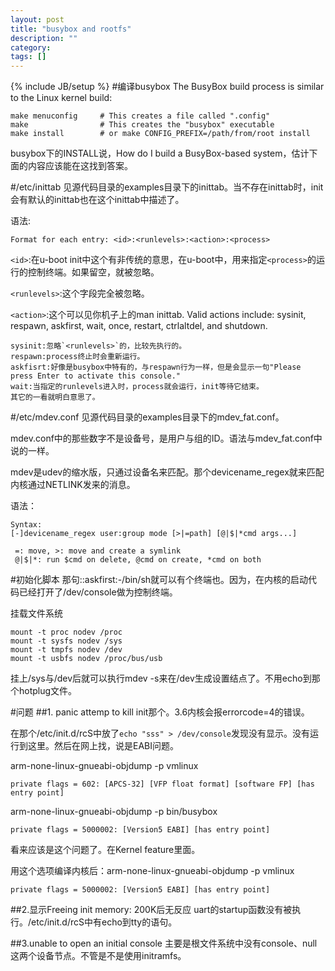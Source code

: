 ```yaml
---
layout: post
title: "busybox and rootfs"
description: ""
category: 
tags: []
---
```

{% include JB/setup %}
#编译busybox
The BusyBox build process is similar to the Linux kernel build:

    make menuconfig     # This creates a file called ".config"
    make                # This creates the "busybox" executable
    make install        # or make CONFIG_PREFIX=/path/from/root install

busybox下的INSTALL说，How do I build a BusyBox-based system，估计下面的内容应该能在这找到答案。

#/etc/inittab
见源代码目录的examples目录下的inittab。当不存在inittab时，init会有默认的inittab也在这个inittab中描述了。

语法:

    Format for each entry: <id>:<runlevels>:<action>:<process>

`<id>`:在u-boot init中这个有非传统的意思，在u-boot中，用来指定`<process>`的运行的控制终端。如果留空，就被忽略。

`<runlevels>`:这个字段完全被忽略。

`<action>`:这个可以见你机子上的man inittab. Valid actions include: sysinit, respawn, askfirst, wait, once, restart, ctrlaltdel, and shutdown.

    sysinit:忽略`<runlevels>`的，比较先执行的。
    respawn:process终止时会重新运行。
    askfisrt:好像是busybox中特有的，与respawn行为一样，但是会显示一句"Please press Enter to activate this console."
    wait:当指定的runlevels进入时，process就会运行，init等待它结束。
    其它的一看就明白意思了。

#/etc/mdev.conf
见源代码目录的examples目录下的mdev_fat.conf。

mdev.conf中的那些数字不是设备号，是用户与组的ID。语法与mdev_fat.conf中说的一样。

mdev是udev的缩水版，只通过设备名来匹配。那个devicename_regex就来匹配内核通过NETLINK发来的消息。

语法：

    Syntax:
    [-]devicename_regex user:group mode [>|=path] [@|$|*cmd args...]
    
     =: move, >: move and create a symlink
     @|$|*: run $cmd on delete, @cmd on create, *cmd on both

#初始化脚本
那句::askfirst:-/bin/sh就可以有个终端也。因为，在内核的启动代码已经打开了/dev/console做为控制终端。

挂载文件系统

    mount -t proc nodev /proc
    mount -t sysfs nodev /sys
    mount -t tmpfs nodev /dev
    mount -t usbfs nodev /proc/bus/usb

挂上/sys与/dev后就可以执行mdev -s来在/dev生成设置结点了。不用echo到那个hotplug文件。

#问题
##1.
panic attemp to kill init那个。3.6内核会报errorcode=4的错误。

在那个/etc/init.d/rcS中放了`echo "sss" > /dev/console`发现没有显示。没有运行到这里。然后在网上找，说是EABI问题。

arm-none-linux-gnueabi-objdump -p vmlinux

    private flags = 602: [APCS-32] [VFP float format] [software FP] [has entry point]

arm-none-linux-gnueabi-objdump -p bin/busybox

    private flags = 5000002: [Version5 EABI] [has entry point]

看来应该是这个问题了。在Kernel feature里面。

用这个选项编译内核后：arm-none-linux-gnueabi-objdump -p vmlinux

    private flags = 5000002: [Version5 EABI] [has entry point]

##2.显示Freeing init memory: 200K后无反应
uart的startup函数没有被执行。/etc/init.d/rcS中有echo到tty的语句。

##3.unable to open an initial console
主要是根文件系统中没有console、null这两个设备节点。不管是不是使用initramfs。
